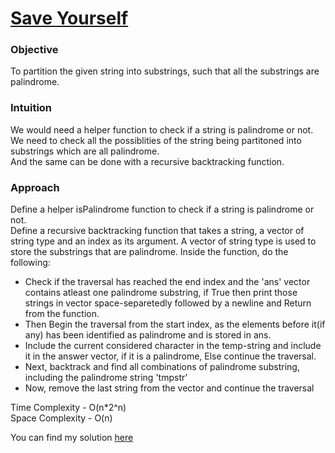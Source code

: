# [Save Yourself](https://github.com/dscnsec/DSC-NSEC-Algorithms/blob/master/8.%20Backtracking/save_yourself/save_yourself.md)

### Objective

To partition the given string into substrings, such that all the substrings are palindrome.

### Intuition

We would need a helper function to check if a string is palindrome or not.<br>
We need to check all the possiblities of the string being partitoned into substrings which are all palindrome. <br>
And the same can be done with a recursive backtracking function.

### Approach

Define a helper isPalindrome function to check if a string is palindrome or not.<br>
Define a recursive backtracking function that takes a string, a vector of string type and an index as its argument. A vector of string type is used to store the substrings that are palindrome.
Inside the function, do the following:

- Check if the traversal has reached the end index and the 'ans' vector contains atleast one palindrome substring, if True then print those strings in vector space-separetedly followed by a newline and Return from the function.
- Then Begin the traversal from the start index, as the elements before it(if any) has been identified as palindrome and is stored in ans.
- Include the current considered character in the temp-string and include it in the answer vector, if it is a palindrome, Else continue the traversal.
- Next, backtrack and find all combinations of palindrome substring, including the palindrome string 'tmpstr'
- Now, remove the last string from the vector and continue the traversal

Time Complexity - O(n*2^n) <br>
Space Complexity - O(n) <br>


You can find my solution [here](https://github.com/dscnsec/DSC-NSEC-Algorithms/blob/master/8.%20Backtracking/save_yourself/save_yourself_harikrishnan.cpp)
